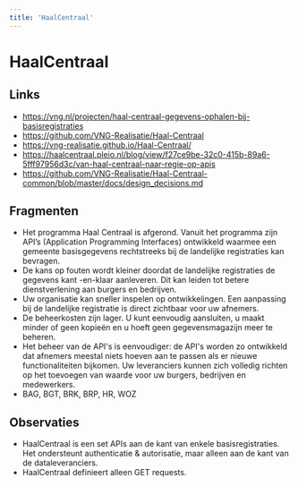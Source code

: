 ```yaml
---
title: 'HaalCentraal'
---
```


# HaalCentraal

## Links
- https://vng.nl/projecten/haal-centraal-gegevens-ophalen-bij-basisregistraties
- https://github.com/VNG-Realisatie/Haal-Centraal
- https://vng-realisatie.github.io/Haal-Centraal/
- https://haalcentraal.pleio.nl/blog/view/f27ce9be-32c0-415b-89a6-5fff97956d3c/van-haal-centraal-naar-regie-op-apis
- https://github.com/VNG-Realisatie/Haal-Centraal-common/blob/master/docs/design_decisions.md

## Fragmenten
- Het programma Haal Centraal is afgerond. Vanuit het programma zijn API’s (Application Programming Interfaces) ontwikkeld waarmee een gemeente basisgegevens rechtstreeks bij de landelijke registraties kan bevragen.
- De kans op fouten wordt kleiner doordat de landelijke registraties de gegevens kant -en-klaar aanleveren. Dit kan leiden tot betere dienstverlening aan burgers en bedrijven.
- Uw organisatie kan sneller inspelen op ontwikkelingen. Een aanpassing bij de landelijke registratie is direct zichtbaar voor uw afnemers.
- De beheerkosten zijn lager. U kunt eenvoudig aansluiten, u maakt minder of geen kopieën en u hoeft geen gegevensmagazijn meer te beheren.
- Het beheer van de API's is eenvoudiger: de API's worden zo ontwikkeld dat afnemers meestal niets hoeven aan te passen als er nieuwe functionaliteiten bijkomen. Uw leveranciers kunnen zich volledig richten op het toevoegen van waarde voor uw burgers, bedrijven en medewerkers.
- BAG, BGT, BRK, BRP, HR, WOZ

## Observaties
- HaalCentraal is een set APIs aan de kant van enkele basisregistraties. Het ondersteunt authenticatie & autorisatie, maar alleen aan de kant van de dataleveranciers.
- HaalCentraal definieert alleen GET requests.
